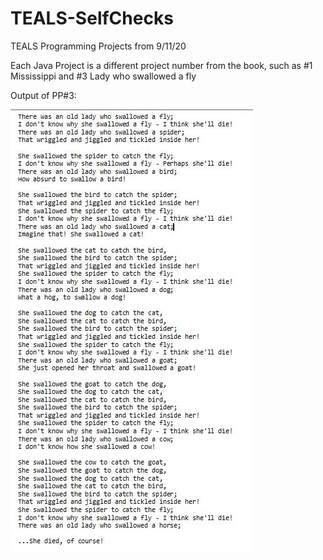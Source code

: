 # TEALS-SelfChecks
TEALS Programming Projects from 9/11/20

Each Java Project is a different project number from the book, such as #1 Mississippi and #3 Lady who swallowed a fly

Output of PP#3:

![Image](readmeimages/PP3output.JPG "Output")  


